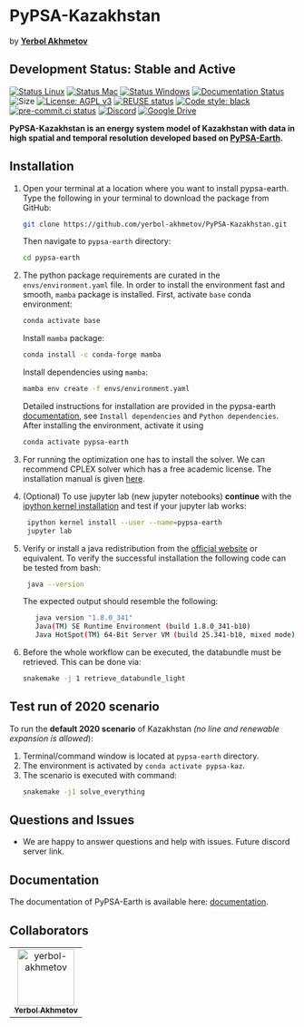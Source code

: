 <!--
SPDX-FileCopyrightText:  PyPSA-Earth and PyPSA-Eur Authors

SPDX-License-Identifier: AGPL-3.0-or-later
-->

# PyPSA-Kazakhstan

<p align="left">
by <a href="https://github.com/yerbol-akhmetov"><b>Yerbol Akhmetov</b></a>
</p>

## Development Status: **Stable and Active**

[![Status Linux](https://github.com/pypsa-meets-earth/pypsa-earth/actions/workflows/ci-linux.yaml/badge.svg?branch=main&event=push)](https://github.com/pypsa-meets-earth/pypsa-earth/actions/workflows/ci-linux.yaml)
[![Status Mac](https://github.com/pypsa-meets-earth/pypsa-earth/actions/workflows/ci-mac.yaml/badge.svg?branch=main&event=push)](https://github.com/pypsa-meets-earth/pypsa-earth/actions/workflows/ci-mac.yaml)
[![Status Windows](https://github.com/pypsa-meets-earth/pypsa-earth/actions/workflows/ci-windows.yaml/badge.svg?branch=main&event=push)](https://github.com/pypsa-meets-earth/pypsa-earth/actions/workflows/ci-windows.yaml)
[![Documentation Status](https://readthedocs.org/projects/pypsa-earth/badge/?version=latest)](https://pypsa-earth.readthedocs.io/en/latest/?badge=latest)
![Size](https://img.shields.io/github/repo-size/pypsa-meets-earth/pypsa-earth)
[![License: AGPL v3](https://img.shields.io/badge/License-AGPLv3-blue.svg)](https://www.gnu.org/licenses/agpl-3.0)
[![REUSE status](https://api.reuse.software/badge/github.com/pypsa-meets-earth/pypsa-earth)](https://api.reuse.software/info/github.com/pypsa-meets-earth/pypsa-earth)
[![Code style: black](https://img.shields.io/badge/code%20style-black-000000.svg)](https://github.com/psf/black)
[![pre-commit.ci status](https://results.pre-commit.ci/badge/github/pypsa-meets-earth/pypsa-earth/main.svg)](https://results.pre-commit.ci/latest/github/pypsa-meets-earth/pypsa-earth/main)
[![Discord](https://img.shields.io/discord/911692131440148490?logo=discord)](https://discord.gg/AnuJBk23FU)
[![Google Drive](https://img.shields.io/badge/Google%20Drive-4285F4?style=flat&logo=googledrive&logoColor=white)](https://drive.google.com/drive/folders/1U7fgktbxlaGzWxT2C0-Xv-_ffWCxAKZz)

**PyPSA-Kazakhstan is an energy system model of Kazakhstan with data in high spatial and temporal resolution developed based on [PyPSA-Earth](https://pypsa-earth.readthedocs.io/en/latest/).** 

## Installation

1. Open your terminal at a location where you want to install pypsa-earth. Type the following in your terminal to download the package from GitHub:

    ```bash
    git clone https://github.com/yerbol-akhmetov/PyPSA-Kazakhstan.git
    ```
    Then navigate to `pypsa-earth` directory:
    ```bash
    cd pypsa-earth
    ```
2. The python package requirements are curated in the `envs/environment.yaml` file.
   In order to install the environment fast and smooth, `mamba` package is installed. First,
   activate `base` conda environment:

   ```bash
   conda activate base
   ```
   Install `mamba` package:
   ```bash
   conda install -c conda-forge mamba
   ```
    Install dependencies using `mamba`:

    ```bash
    mamba env create -f envs/environment.yaml
    ```
    Detailed instructions for installation are provided in the pypsa-earth [documentation](https://pypsa-earth.readthedocs.io/en/latest/installation.html), see `Install dependencies` and `Python dependencies`.
    After installing the environment, activate it using
    ```bash
    conda activate pypsa-earth
    ```

3. For running the optimization one has to install the solver. We can recommend CPLEX solver which has a free academic license. The installation manual is given [here](https://mertbakir.gitlab.io/operations-research/how-to-install-cplex-ibm-academic-initiative/).

4. (Optional) To use jupyter lab (new jupyter notebooks) **continue** with the [ipython kernel installation](http://echrislynch.com/2019/02/01/adding-an-environment-to-jupyter-notebooks/) and test if your jupyter lab works:

   ```bash
    ipython kernel install --user --name=pypsa-earth
    jupyter lab
   ```
5. Verify or install a java redistribution from the [official website](https://www.oracle.com/java/technologies/downloads/) or equivalent.
   To verify the successful installation the following code can be tested from bash:

   ```bash
    java --version
   ```

   The expected output should resemble the following:

   ```bash
      java version "1.8.0_341"
      Java(TM) SE Runtime Environment (build 1.8.0_341-b10)
      Java HotSpot(TM) 64-Bit Server VM (build 25.341-b10, mixed mode)
   ```
6. Before the whole workflow can be executed, the databundle must be retrieved. This can be done via:
    ```bash
    snakemake -j 1 retrieve_databundle_light
    ```

## Test run of 2020 scenario 
To run the **default 2020 scenario** of Kazakhstan *(no line and renewable expansion is allowed*):
1. Terminal/command window is located at `pypsa-earth` directory.
2. The environment is activated by `conda activate pypsa-kaz`.
3. The scenario is executed with command:
    ```bash
    snakemake -j1 solve_everything
    ```

## Questions and Issues

- We are happy to answer questions and help with issues. Future discord server link.

## Documentation

The documentation of PyPSA-Earth is available here: [documentation](https://pypsa-earth.readthedocs.io/en/latest/index.html).

## Collaborators

<!-- https://github.com/marketplace/actions/contribute-list -->

<!-- readme: collaborators,contributors,restyled-commits/- -start -->
<table>
<tr>
    <td align="center">
        <a href="https://github.com/yerbol-akhmetov">
            <img src="https://avatars.githubusercontent.com/u/113768325?v=4" width="100;" alt="yerbol-akhmetov"/>
            <br />
            <sub><b>Yerbol Akhmetov</b></sub>
        </a>
    <!-- </td>
    <td align="center">
        <a href="https://github.com/Beknaizer">
            <img src="https://avatars.githubusercontent.com/u/70391405?v=4" width="100;" alt="Beknaizer"/>
            <br />
            <sub><b>Beknazar</b></sub>
        </a> -->
    </td></tr>
</table>
<!-- readme: collaborators,contributors,restyled-commits/- -end -->
